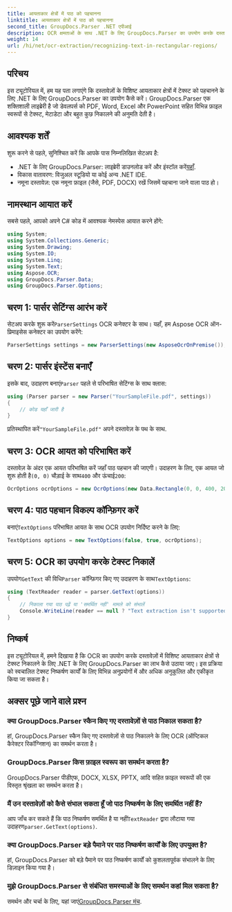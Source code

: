 ```yaml
---
title: आयताकार क्षेत्रों में पाठ को पहचानना
linktitle: आयताकार क्षेत्रों में पाठ को पहचानना
second_title: GroupDocs.Parser .NET एपीआई
description: OCR क्षमताओं के साथ .NET के लिए GroupDocs.Parser का उपयोग करके दस्तावेज़ों के विशिष्ट क्षेत्रों में पाठ को पहचानना सीखें।
weight: 14
url: /hi/net/ocr-extraction/recognizing-text-in-rectangular-regions/
---
```

## परिचय
इस ट्यूटोरियल में, हम यह पता लगाएंगे कि दस्तावेज़ों के विशिष्ट आयताकार क्षेत्रों में टेक्स्ट को पहचानने के लिए .NET के लिए GroupDocs.Parser का उपयोग कैसे करें। GroupDocs.Parser एक शक्तिशाली लाइब्रेरी है जो डेवलपर्स को PDF, Word, Excel और PowerPoint सहित विभिन्न फ़ाइल स्वरूपों से टेक्स्ट, मेटाडेटा और बहुत कुछ निकालने की अनुमति देती है।
## आवश्यक शर्तें
शुरू करने से पहले, सुनिश्चित करें कि आपके पास निम्नलिखित सेटअप है:
-  .NET के लिए GroupDocs.Parser: लाइब्रेरी डाउनलोड करें और इंस्टॉल करें[यहाँ](https://releases.groupdocs.com/parser/net/).
- विकास वातावरण: विजुअल स्टूडियो या कोई अन्य .NET IDE.
- नमूना दस्तावेज़: एक नमूना फ़ाइल (जैसे, PDF, DOCX) रखें जिसमें पहचाना जाने वाला पाठ हो।

## नामस्थान आयात करें
सबसे पहले, आपको अपने C# कोड में आवश्यक नेमस्पेस आयात करने होंगे:
```csharp
using System;
using System.Collections.Generic;
using System.Drawing;
using System.IO;
using System.Linq;
using System.Text;
using Aspose.OCR;
using GroupDocs.Parser.Data;
using GroupDocs.Parser.Options;
```
## चरण 1: पार्सर सेटिंग्स आरंभ करें
 सेटअप करके शुरू करें`ParserSettings` OCR कनेक्टर के साथ। यहाँ, हम Aspose OCR ऑन-प्रिमाइसेस कनेक्टर का उपयोग करेंगे:
```csharp
ParserSettings settings = new ParserSettings(new AsposeOcrOnPremise());
```
## चरण 2: पार्सर इंस्टेंस बनाएँ
 इसके बाद, उदाहरण बनाएं`Parser` पहले से परिभाषित सेटिंग्स के साथ क्लास:
```csharp
using (Parser parser = new Parser("YourSampleFile.pdf", settings))
{
    // कोड यहाँ जारी है
}
```
 प्रतिस्थापित करें`"YourSampleFile.pdf"` अपने दस्तावेज़ के पथ के साथ.
## चरण 3: OCR आयत को परिभाषित करें
 दस्तावेज़ के अंदर एक आयत परिभाषित करें जहाँ पाठ पहचान की जाएगी। उदाहरण के लिए, एक आयत जो शुरू होती है`(0, 0)` चौड़ाई के साथ`400` और ऊंचाई`200`:
```csharp
OcrOptions ocrOptions = new OcrOptions(new Data.Rectangle(0, 0, 400, 200));
```
## चरण 4: पाठ पहचान विकल्प कॉन्फ़िगर करें
 बनाएं`TextOptions` परिभाषित आयत के साथ OCR उपयोग निर्दिष्ट करने के लिए:
```csharp
TextOptions options = new TextOptions(false, true, ocrOptions);
```
## चरण 5: OCR का उपयोग करके टेक्स्ट निकालें
 उपयोग`GetText` की विधि`Parser` कॉन्फ़िगर किए गए उदाहरण के साथ`TextOptions`:
```csharp
using (TextReader reader = parser.GetText(options))
{
    // निकाला गया पाठ पढ़ें या 'समर्थित नहीं' मामले को संभालें
    Console.WriteLine(reader == null ? "Text extraction isn't supported" : reader.ReadToEnd());
}
```

## निष्कर्ष
इस ट्यूटोरियल में, हमने दिखाया है कि OCR का उपयोग करके दस्तावेज़ों में विशिष्ट आयताकार क्षेत्रों से टेक्स्ट निकालने के लिए .NET के लिए GroupDocs.Parser का लाभ कैसे उठाया जाए। इस प्रक्रिया को स्वचालित टेक्स्ट निष्कर्षण कार्यों के लिए विभिन्न अनुप्रयोगों में और अधिक अनुकूलित और एकीकृत किया जा सकता है।

## अक्सर पूछे जाने वाले प्रश्न
### क्या GroupDocs.Parser स्कैन किए गए दस्तावेज़ों से पाठ निकाल सकता है?
हां, GroupDocs.Parser स्कैन किए गए दस्तावेज़ों से पाठ निकालने के लिए OCR (ऑप्टिकल कैरेक्टर रिकॉग्निशन) का समर्थन करता है।
### GroupDocs.Parser किस फ़ाइल स्वरूप का समर्थन करता है?
GroupDocs.Parser पीडीएफ, DOCX, XLSX, PPTX, आदि सहित फ़ाइल स्वरूपों की एक विस्तृत श्रृंखला का समर्थन करता है।
### मैं उन दस्तावेज़ों को कैसे संभाल सकता हूँ जो पाठ निष्कर्षण के लिए समर्थित नहीं हैं?
 आप जाँच कर सकते हैं कि पाठ निष्कर्षण समर्थित है या नहीं`TextReader` द्वारा लौटाया गया उदाहरण`parser.GetText(options)`.
### क्या GroupDocs.Parser बड़े पैमाने पर पाठ निष्कर्षण कार्यों के लिए उपयुक्त है?
हां, GroupDocs.Parser को बड़े पैमाने पर पाठ निष्कर्षण कार्यों को कुशलतापूर्वक संभालने के लिए डिज़ाइन किया गया है।
### मुझे GroupDocs.Parser से संबंधित समस्याओं के लिए समर्थन कहां मिल सकता है?
 समर्थन और चर्चा के लिए, यहां जाएं[GroupDocs.Parser मंच](https://forum.groupdocs.com/c/parser/17).
